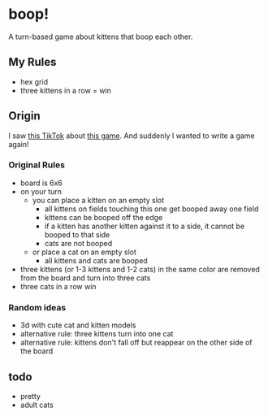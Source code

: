 # boop!

A turn-based game about kittens that boop each other.

## My Rules

- hex grid
- three kittens in a row = win

## Origin

I saw [this TikTok](https://vm.tiktok.com/ZGJHJk3oM/) about [this game](https://boardgamegeek.com/boardgame/355433/boop).
And suddenly I wanted to write a game again!

### Original Rules

- board is 6x6
- on your turn
  - you can place a kitten on an empty slot
    - all kittens on fields touching this one get booped away one field
    - kittens can be booped off the edge
    - if a kitten has another kitten against it to a side, it cannot be booped to that side
    - cats are not booped
  - or place a cat on an empty slot
    - all kittens and cats are booped
- three kittens (or 1-3 kittens and 1-2 cats) in the same color are removed from the board and turn into three cats
- three cats in a row win

### Random ideas

- 3d with cute cat and kitten models
- alternative rule: three kittens turn into one cat
- alternative rule: kittens don't fall off but reappear on the other side of the board

## todo

- pretty
- adult cats
